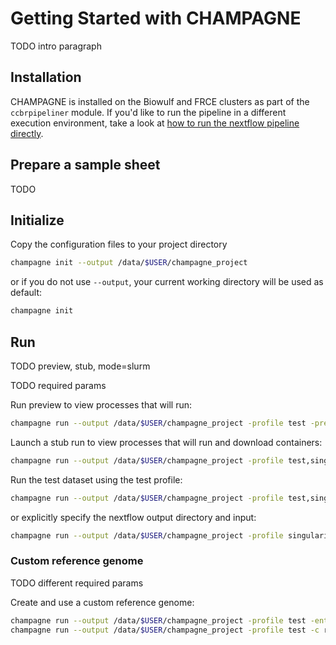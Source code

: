 # Getting Started with CHAMPAGNE

TODO intro paragraph

## Installation

CHAMPAGNE is installed on the Biowulf and FRCE clusters as part of the
`ccbrpipeliner` module.
If you'd like to run the pipeline in a different execution environment,
take a look at [how to run the nextflow pipeline directly](nextflow.md).

## Prepare a sample sheet

TODO

## Initialize

Copy the configuration files to your project directory

```sh
champagne init --output /data/$USER/champagne_project
```

or if you do not use `--output`, your current working directory will be used as default:

```sh
champagne init
```

## Run

TODO preview, stub, mode=slurm

TODO required params

Run preview to view processes that will run:

```sh
champagne run --output /data/$USER/champagne_project -profile test -preview
```

Launch a stub run to view processes that will run and download containers:

```sh
champagne run --output /data/$USER/champagne_project -profile test,singularity -stub
```

Run the test dataset using the test profile:

```sh
champagne run --output /data/$USER/champagne_project -profile test,singularity
```

or explicitly specify the nextflow output directory and input:

```sh
champagne run --output /data/$USER/champagne_project -profile singularity --outdir results/test --input assets/samplesheet_test.csv
```

### Custom reference genome

TODO different required params

Create and use a custom reference genome:

```sh
champagne run --output /data/$USER/champagne_project -profile test -entry MAKE_REFERENCE
champagne run --output /data/$USER/champagne_project -profile test -c results/test/genome/custom_genome.config
```
